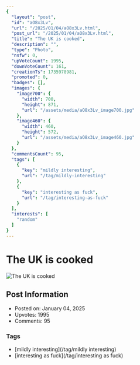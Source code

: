 ```yaml
---
{
  "layout": "post",
  "id": "aO8x3Lv",
  "url": "/2025/01/04/aO8x3Lv.html",
  "post_url": "/2025/01/04/aO8x3Lv.html",
  "title": "The UK is cooked",
  "description": "",
  "type": "Photo",
  "nsfw": 0,
  "upVoteCount": 1995,
  "downVoteCount": 161,
  "creationTs": 1735978981,
  "promoted": 0,
  "badges": [],
  "images": {
    "image700": {
      "width": 700,
      "height": 871,
      "url": "/assets/media/aO8x3Lv_image700.jpg"
    },
    "image460": {
      "width": 460,
      "height": 572,
      "url": "/assets/media/aO8x3Lv_image460.jpg"
    }
  },
  "commentsCount": 95,
  "tags": [
    {
      "key": "mildly interesting",
      "url": "/tag/mildly-interesting"
    },
    {
      "key": "interesting as fuck",
      "url": "/tag/interesting-as-fuck"
    }
  ],
  "interests": [
    "random"
  ]
}
---
```


# The UK is cooked

![The UK is cooked](/assets/media/aO8x3Lv_image700.jpg)

## Post Information

- Posted on: January 04, 2025
- Upvotes: 1995
- Comments: 95

### Tags

- [mildly interesting](/tag/mildly interesting)
- [interesting as fuck](/tag/interesting as fuck)

